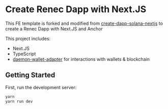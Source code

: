 # Create Renec Dapp with Next.JS

This FE template is forked and modified from [create-dapp-solana-nextjs](https://github.com/thuglabs/create-dapp-solana-nextjs) to create a Renec Dapp with Next.JS and Anchor

This project includes:

- Next.JS
- TypeScript
- [daemon-wallet-adapter](https://renec.foundation/en/support/how-to-create-a-new-demon-wallet) for interactions with wallets & blockchain

## Getting Started

First, run the development server:

```bash
yarn
yarn run dev
```
